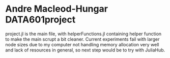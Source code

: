 # Andre Macleod-Hungar DATA601project


project.jl is the main file, with helperFunctions.jl containing helper function to make the main scrupt a bit cleaner. Current experiments fail with larger node sizes due to my computer not handling memory allocation very well and lack of resources in general, so next step would be to try with JuliaHub.

